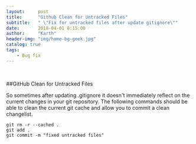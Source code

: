 ```yaml
---
layout:     post
title:      "Github Clean for Untracked Files"
subtitle:   " \"Fix for untracked files after update gitignore\""
date:       2018-04-01 0:15:00
author:     "Karth"
header-img: "img/home-bg-geek.jpg"
catalog: true
tags:
    - Bug fix
---
```

﻿

##GitHub Clean for Untracked Files

So sometimes after updating .gitignore it doesn't immediately reflect on the current changes in your git repository. The following commands should be able to clean the current git cache and allow you to commit a clean changelist.

```
git rm -r --cached .
git add .
git commit -m "fixed untracked files"
```


